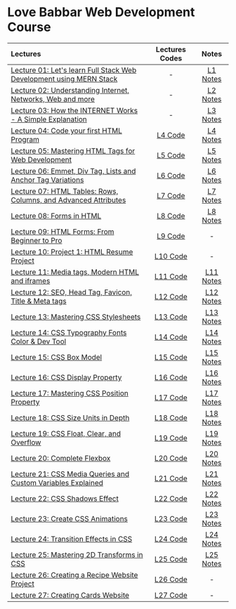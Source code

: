 # Love Babbar Web Development Course

|  Lectures  |  Lectures Codes  |  Notes  |
|:-----------|:----------------:|:-------:|
|  [Lecture 01: Let's learn Full Stack Web Development using MERN Stack](https://www.youtube.com/watch?v=Vi9bxu-M-ag&list=PLDzeHZWIZsTo0wSBcg4-NMIbC0L8evLrD&index=1&pp=iAQB)  |  -  |  [L1 Notes](https://github.com/AaravJoshi03/Love-Babbar-Web-Dev-Course-/blob/main/Lectures/Lecture_01/Lecture_01.pdf)  |
|  [Lecture 02: Understanding Internet, Networks, Web and more](https://www.youtube.com/watch?v=aRUhd1Wd3Sw&list=PLDzeHZWIZsTo0wSBcg4-NMIbC0L8evLrD&index=2&pp=iAQB)  |  -  |  [L2 Notes](https://github.com/kishanrajput23/Love-Babbar-Web-Dev-Course/blob/main/Lectures/Lecture_02/Lecture_02.pdf)  |
|  [Lecture 03: How the INTERNET Works - A Simple Explanation](https://www.youtube.com/watch?v=ofHYRdWQESo&list=PLDzeHZWIZsTo0wSBcg4-NMIbC0L8evLrD&index=3&pp=iAQB)  |  -  |  [L3 Notes](https://github.com/kishanrajput23/Love-Babbar-Web-Deve-Course/blob/main/Lectures/Lecture_03/Lecture_03.pdf)  |
|  [Lecture 04: Code your first HTML Program](https://www.youtube.com/watch?v=0gU-qrq3gjU&list=PLDzeHZWIZsTo0wSBcg4-NMIbC0L8evLrD&index=4&pp=iAQB)  |  [L4 Code](https://github.com/kishanrajput23/Love-Babbar-Web-Development-Course/blob/main/Lectures/Lecture_04/index.html)  |  [L4 Notes](https://github.com/kishanrajput23/Love-Babbar-Web-Development-Course/blob/main/Lectures/Lecture_04/Lecture_04.pdf)  |
|  [Lecture 05: Mastering HTML Tags for Web Development](https://www.youtube.com/watch?v=KdWPGqT5GwE&list=PLDzeHZWIZsTo0wSBcg4-NMIbC0L8evLrD&index=5&pp=iAQB)  |  [L5 Code](https://github.com/kishanrajput23/Love-Babbar-Web-Development-Course/tree/main/Lectures/Lecture_05)  |  [L5 Notes](https://github.com/kishanrajput23/Love-Babbar-Web-Development-Course/blob/main/Lectures/Lecture_05/Lecture_05.pdf)  |
|  [Lecture 06: Emmet, Div Tag, Lists and Anchor Tag Variations](https://www.youtube.com/watch?v=e1X3WPoETsk&list=PLDzeHZWIZsTo0wSBcg4-NMIbC0L8evLrD&index=6&pp=iAQB)  |  [L6 Code](https://github.com/kishanrajput23/Love-Babbar-Web-Development-Course/blob/main/Lectures/Lecture_06/index.html)  |  [L6 Notes](https://github.com/kishanrajput23/Love-Babbar-Web-Development-Course/blob/main/Lectures/Lecture_06/Lecture_06.pdf)  |
|  [Lecture 07: HTML Tables: Rows, Columns, and Advanced Attributes](https://www.youtube.com/watch?v=VjCHupej12U&list=PLDzeHZWIZsTo0wSBcg4-NMIbC0L8evLrD&index=7&pp=iAQB)  |  [L7 Code](https://github.com/kishanrajput23/Love-Babbar-Web-Development-Course/tree/main/Lectures/Lecture_07)  |  [L7 Notes](https://github.com/kishanrajput23/Love-Babbar-Web-Development-Course/blob/main/Lectures/Lecture_07/Lecture_07.pdf)  |
|  [Lecture 08: Forms in HTML](https://www.youtube.com/watch?v=dYrwawDa92U&list=PLDzeHZWIZsTo0wSBcg4-NMIbC0L8evLrD&index=8&pp=iAQB)  |  [L8 Code](https://github.com/kishanrajput23/Love-Babbar-Web-Development-Course/tree/main/Lectures/Lecture_08)  |  [L8 Notes](https://github.com/kishanrajput23/Love-Babbar-Web-Development-Course/blob/main/Lectures/Lecture_08/Lecture_08.pdf)  |
|  [Lecture 09: HTML Forms: From Beginner to Pro](https://www.youtube.com/watch?v=GmHC1oaK9Ts&list=PLDzeHZWIZsTo0wSBcg4-NMIbC0L8evLrD&index=9&pp=iAQB)  |  [L9 Code](https://github.com/kishanrajput23/Love-Babbar-Web-Development-Course/tree/main/Lectures/Lecture_09)  |  -  |
|  [Lecture 10: Project 1: HTML Resume Project](https://www.youtube.com/watch?v=uNcMKFkAKuw&list=PLDzeHZWIZsTo0wSBcg4-NMIbC0L8evLrD&index=10&pp=iAQB)  |  [L10 Code](https://github.com/kishanrajput23/Love-Babbar-Web-Development-Course/tree/main/Lectures/Lecture_10)  |  -  |
|  [Lecture 11: Media tags, Modern HTML and iframes](https://www.youtube.com/watch?v=fb4rgYbi84c&list=PLDzeHZWIZsTo0wSBcg4-NMIbC0L8evLrD&index=11&pp=iAQB)  |  [L11 Code](https://github.com/kishanrajput23/Love-Babbar-Web-Development-Course/tree/main/Lectures/Lecture_11)  |  [L11 Notes](https://github.com/kishanrajput23/Love-Babbar-Web-Development-Course/blob/main/Lectures/Lecture_11/Lecture_11.pdf)  |
|  [Lecture 12: SEO, Head Tag, Favicon, Title & Meta tags](https://www.youtube.com/watch?v=0ZGAKHoVFs0&list=PLDzeHZWIZsTo0wSBcg4-NMIbC0L8evLrD&index=12&pp=iAQB)  |  [L12 Code](https://github.com/kishanrajput23/Love-Babbar-Web-Development-Course/tree/main/Lectures/Lecture_12)  |  [L12 Notes](https://github.com/kishanrajput23/Love-Babbar-Web-Development-Course/blob/main/Lectures/Lecture_12/Lecture_12.pdf)  |
|  [Lecture 13: Mastering CSS Stylesheets](https://www.youtube.com/watch?v=tU4xz1r_aE8&list=PLDzeHZWIZsTo0wSBcg4-NMIbC0L8evLrD&index=13&pp=iAQB)  |  [L13 Code](https://github.com/kishanrajput23/Love-Babbar-Web-Development-Course/tree/main/Lectures/Lecture_13)  |  [L13 Notes](https://github.com/kishanrajput23/Love-Babbar-Web-Development-Course/blob/main/Lectures/Lecture_13/Lecture_13.pdf)  |
|  [Lecture 14: CSS Typography Fonts Color & Dev Tool](https://www.youtube.com/watch?v=XLLluxLg_Xc&list=PLDzeHZWIZsTo0wSBcg4-NMIbC0L8evLrD&index=14&pp=iAQB)  |  [L14 Code](https://github.com/kishanrajput23/Love-Babbar-Web-Development-Course/tree/main/Lectures/Lecture_14)  |  [L14 Notes](https://github.com/kishanrajput23/Love-Babbar-Web-Development-Course/blob/main/Lectures/Lecture_14/Lecture_14.pdf)  |
|  [Lecture 15: CSS Box Model](https://www.youtube.com/watch?v=xN8DPjcybpM&list=PLDzeHZWIZsTo0wSBcg4-NMIbC0L8evLrD&index=15&pp=iAQB)  |  [L15 Code](https://github.com/kishanrajput23/Love-Babbar-Web-Development-Course/tree/main/Lectures/Lecture_15)  |  [L15 Notes](https://github.com/kishanrajput23/Love-Babbar-Web-Development-Course/blob/main/Lectures/Lecture_15/Lecture_15.pdf)  |
|  [Lecture 16: CSS Display Property](https://www.youtube.com/watch?v=YjWktudqGN4&list=PLDzeHZWIZsTo0wSBcg4-NMIbC0L8evLrD&index=16&pp=iAQB)  |  [L16 Code](https://github.com/kishanrajput23/Love-Babbar-Web-Development-Course/tree/main/Lectures/Lecture_16)  |  [L16 Notes](https://github.com/kishanrajput23/Love-Babbar-Web-Development-Course/blob/main/Lectures/Lecture_16/Lecture_16.pdf)  |
|  [Lecture 17: Mastering CSS Position Property](https://www.youtube.com/watch?v=9BlNJFIMUrY&list=PLDzeHZWIZsTo0wSBcg4-NMIbC0L8evLrD&index=17&pp=iAQB)  |  [L17 Code](https://github.com/kishanrajput23/Love-Babbar-Web-Development-Course/tree/main/Lectures/Lecture_17)  |  [L17 Notes](https://github.com/kishanrajput23/Love-Babbar-Web-Development-Course/blob/main/Lectures/Lecture_17/Lecture_17.pdf)  |
|  [Lecture 18: CSS Size Units in Depth](https://www.youtube.com/watch?v=APhPNDikwRE&list=PLDzeHZWIZsTo0wSBcg4-NMIbC0L8evLrD&index=18&pp=iAQB)  |  [L18 Code](https://github.com/kishanrajput23/Love-Babbar-Web-Development-Course/tree/main/Lectures/Lecture_18)  |  [L18 Notes](https://github.com/kishanrajput23/Love-Babbar-Web-Development-Course/blob/main/Lectures/Lecture_18/Lecture_18.pdf)  |
|  [Lecture 19: CSS Float, Clear, and Overflow](https://www.youtube.com/watch?v=eMrjjsnQUDw&list=PLDzeHZWIZsTo0wSBcg4-NMIbC0L8evLrD&index=19&pp=iAQB)  |  [L19 Code](https://github.com/kishanrajput23/Love-Babbar-Web-Development-Course/tree/main/Lectures/Lecture_19)  |  [L19 Notes](https://github.com/kishanrajput23/Love-Babbar-Web-Development-Course/blob/main/Lectures/Lecture_19/Lecture_19.pdf)  |
|  [Lecture 20: Complete Flexbox](https://www.youtube.com/watch?v=tN12g5QUIqg&list=PLDzeHZWIZsTo0wSBcg4-NMIbC0L8evLrD&index=20&pp=iAQB)  |  [L20 Code](https://github.com/kishanrajput23/Love-Babbar-Web-Development-Course/tree/main/Lectures/Lecture_20)  |  [L20 Notes](https://github.com/kishanrajput23/Love-Babbar-Web-Development-Course/blob/main/Lectures/Lecture_20/Lecture_20.pdf)  |
|  [Lecture 21: CSS Media Queries and Custom Variables Explained](https://www.youtube.com/watch?v=tcgXPI6Nxsw&list=PLDzeHZWIZsTo0wSBcg4-NMIbC0L8evLrD&index=21&pp=iAQB)  |  [L21 Code](https://github.com/kishanrajput23/Love-Babbar-Web-Development-Course/tree/main/Lectures/Lecture_21)  |  [L21 Notes](https://github.com/kishanrajput23/Love-Babbar-Web-Development-Course/blob/main/Lectures/Lecture_21/Lecture_21.pdf)  |
|  [Lecture 22: CSS Shadows Effect](https://www.youtube.com/watch?v=D0vA_R8lVLw&list=PLDzeHZWIZsTo0wSBcg4-NMIbC0L8evLrD&index=22&pp=iAQB)  |  [L22 Code](https://github.com/kishanrajput23/Love-Babbar-Web-Development-Course/tree/main/Lectures/Lecture_22)  |  [L22 Notes](https://github.com/kishanrajput23/Love-Babbar-Web-Development-Course/blob/main/Lectures/Lecture_22/Lecture_22.pdf)  |
|  [Lecture 23: Create CSS Animations](https://www.youtube.com/watch?v=n8cTHW_VxBw&list=PLDzeHZWIZsTo0wSBcg4-NMIbC0L8evLrD&index=23&pp=iAQB)  |  [L23 Code](https://github.com/kishanrajput23/Love-Babbar-Web-Development-Course/tree/main/Lectures/Lecture_23)  |  [L23 Notes](https://github.com/kishanrajput23/Love-Babbar-Web-Development-Course/blob/main/Lectures/Lecture_23/Lecture_23.pdf)  |
|  [Lecture 24: Transition Effects in CSS](https://www.youtube.com/watch?v=1Yfn7lH_8uA&list=PLDzeHZWIZsTo0wSBcg4-NMIbC0L8evLrD&index=24&pp=iAQB)  |  [L24 Code](https://github.com/kishanrajput23/Love-Babbar-Web-Development-Course/tree/main/Lectures/Lecture_24)  |  [L24 Notes](https://github.com/kishanrajput23/Love-Babbar-Web-Development-Course/blob/main/Lectures/Lecture_24/Lecture_24.pdf)  |
|  [Lecture 25: Mastering 2D Transforms in CSS](https://www.youtube.com/watch?v=remZuJHeI7s&list=PLDzeHZWIZsTo0wSBcg4-NMIbC0L8evLrD&index=25&pp=iAQB)  |  [L25 Code](https://github.com/kishanrajput23/Love-Babbar-Web-Development-Course/tree/main/Lectures/Lecture_25)  |  [L25 Notes](https://github.com/kishanrajput23/Love-Babbar-Web-Development-Course/blob/main/Lectures/Lecture_25/Lecture_25.pdf)  |
|  [Lecture 26: Creating a Recipe Website Project](https://www.youtube.com/watch?v=ILxYkSVU9-k&list=PLDzeHZWIZsTo0wSBcg4-NMIbC0L8evLrD&index=26&pp=iAQB)  |  [L26 Code](https://github.com/kishanrajput23/Love-Babbar-Web-Development-Course/tree/main/Lectures/Lecture_26)  |  -  |
|  [Lecture 27: Creating Cards Website](https://www.youtube.com/watch?v=koEnfJfRr6g&list=PLDzeHZWIZsTo0wSBcg4-NMIbC0L8evLrD&index=27&pp=iAQB)  |  [L27 Code](https://github.com/kishanrajput23/Love-Babbar-Web-Development-Course/tree/main/Lectures/Lectute_27)  |  -  |
